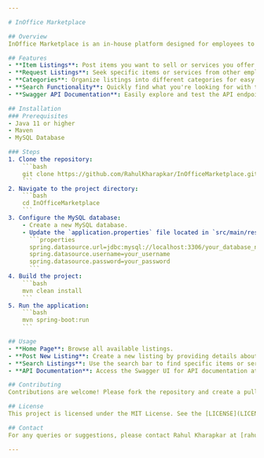 ```yaml
---

# InOffice Marketplace

## Overview
InOffice Marketplace is an in-house platform designed for employees to offer or seek various items and services. Whether you're looking to sell a phone, find a paying guest accommodation, or offer a service, this marketplace facilitates employee interactions and transactions.

## Features
- **Item Listings**: Post items you want to sell or services you offer.
- **Request Listings**: Seek specific items or services from other employees.
- **Categories**: Organize listings into different categories for easy navigation.
- **Search Functionality**: Quickly find what you're looking for with the search feature.
- **Swagger API Documentation**: Easily explore and test the API endpoints.

## Installation
### Prerequisites
- Java 11 or higher
- Maven
- MySQL Database

### Steps
1. Clone the repository:
    ```bash
    git clone https://github.com/RahulKharapkar/InOfficeMarketplace.git
    ```
2. Navigate to the project directory:
    ```bash
    cd InOfficeMarketplace
    ```
3. Configure the MySQL database:
    - Create a new MySQL database.
    - Update the `application.properties` file located in `src/main/resources` with your database details:
      ```properties
      spring.datasource.url=jdbc:mysql://localhost:3306/your_database_name
      spring.datasource.username=your_username
      spring.datasource.password=your_password
      ```
4. Build the project:
    ```bash
    mvn clean install
    ```
5. Run the application:
    ```bash
    mvn spring-boot:run
    ```

## Usage
- **Home Page**: Browse all available listings.
- **Post New Listing**: Create a new listing by providing details about the item or service.
- **Search Listings**: Use the search bar to find specific items or services.
- **API Documentation**: Access the Swagger UI for API documentation at `http://localhost:8080/swagger-ui.html`.

## Contributing
Contributions are welcome! Please fork the repository and create a pull request with your changes.

## License
This project is licensed under the MIT License. See the [LICENSE](LICENSE) file for details.

## Contact
For any queries or suggestions, please contact Rahul Kharapkar at [rahul.p.kharapkar@gmail.com](mailto:rahul.p.kharapkar@gmail.com).

---
```

